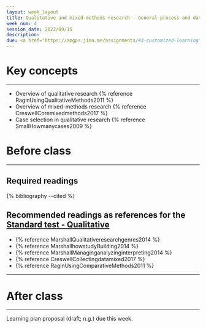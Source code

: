 ```yaml
---
layout: week_layout
title: Qualitative and mixed-methods research - General process and data collection (TBD)
week_num: 4
session_date: 2022/09/15
description:
due: <a href="https://amgps.jima.me/assignments/#3-customized-learning">Learning plan proposal (draft; n.g.); Standard Test (Quant.)</a>
---
```


# Key concepts
---

- Overview of qualitative research {% reference RaginUsingQualitativeMethods2011 %}
- Overview of mixed-methods research {% reference CreswellCoremixedmethods2017 %}
- Case selection in qualitative research {% reference SmallHowmanycases2009 %}

# Before class
---

## Required readings
{% bibliography --cited %}

## Recommended readings as references for the [Standard test - Qualitative](/test_qual/)
- {% reference MarshallQualitativeresearchgenres2014 %}
- {% reference MarshallhowstudyBuilding2014 %}
- {% reference MarshallManaginganalyzinginterpreting2014 %}
- {% reference CreswellCollectingdatamixed2017 %}
- {% reference RaginUsingComparativeMethods2011 %}

<!-- 
- Marshall, Catherine, and Gretchen B. Rossman. 2014. “The How of the Study: Building the Research Design.” In Designing Qualitative Research. SAGE Publications.
- Marshall, Catherine, and Gretchen B. Rossman. 2014. “Managing, Analyzing, and Interpreting Data.” In Designing Qualitative Research. SAGE Publications. -->

---
# After class
---

Learning plan proposal (draft; n.g.) due this week.